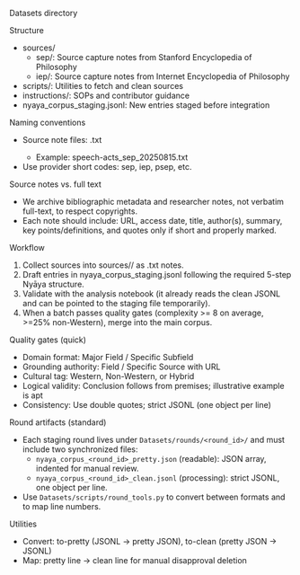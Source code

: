 Datasets directory

Structure
- sources/
  - sep/: Source capture notes from Stanford Encyclopedia of Philosophy
  - iep/: Source capture notes from Internet Encyclopedia of Philosophy
- scripts/: Utilities to fetch and clean sources
- instructions/: SOPs and contributor guidance
- nyaya_corpus_staging.jsonl: New entries staged before integration

Naming conventions
- Source note files: <slug>_<provider>_<YYYYMMDD>.txt
  - Example: speech-acts_sep_20250815.txt
- Use provider short codes: sep, iep, psep, etc.

Source notes vs. full text
- We archive bibliographic metadata and researcher notes, not verbatim full-text, to respect copyrights.
- Each note should include: URL, access date, title, author(s), summary, key points/definitions, and quotes only if short and properly marked.

Workflow
1) Collect sources into sources/<provider>/ as .txt notes.
2) Draft entries in nyaya_corpus_staging.jsonl following the required 5-step Nyāya structure.
3) Validate with the analysis notebook (it already reads the clean JSONL and can be pointed to the staging file temporarily).
4) When a batch passes quality gates (complexity >= 8 on average, >=25% non-Western), merge into the main corpus.

Quality gates (quick)
- Domain format: Major Field / Specific Subfield
- Grounding authority: Field / Specific Source with URL
- Cultural tag: Western, Non-Western, or Hybrid
- Logical validity: Conclusion follows from premises; illustrative example is apt
- Consistency: Use double quotes; strict JSONL (one object per line)

Round artifacts (standard)
- Each staging round lives under `Datasets/rounds/<round_id>/` and must include two synchronized files:
  - `nyaya_corpus_<round_id>_pretty.json` (readable): JSON array, indented for manual review.
  - `nyaya_corpus_<round_id>_clean.jsonl` (processing): strict JSONL, one object per line.
- Use `Datasets/scripts/round_tools.py` to convert between formats and to map line numbers.

Utilities
- Convert: to-pretty (JSONL → pretty JSON), to-clean (pretty JSON → JSONL)
- Map: pretty line → clean line for manual disapproval deletion

